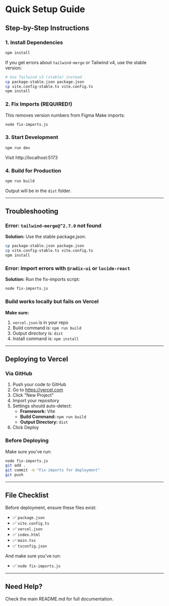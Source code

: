 # Quick Setup Guide

## Step-by-Step Instructions

### 1. Install Dependencies

```bash
npm install
```

If you get errors about `tailwind-merge` or Tailwind v4, use the stable version:

```bash
# Use Tailwind v3 (stable) instead
cp package-stable.json package.json
cp vite.config-stable.ts vite.config.ts
npm install
```

### 2. Fix Imports (REQUIRED!)

This removes version numbers from Figma Make imports:

```bash
node fix-imports.js
```

### 3. Start Development

```bash
npm run dev
```

Visit http://localhost:5173

### 4. Build for Production

```bash
npm run build
```

Output will be in the `dist` folder.

---

## Troubleshooting

### Error: `tailwind-merge@^2.7.0` not found

**Solution:** Use the stable package.json:
```bash
cp package-stable.json package.json
cp vite.config-stable.ts vite.config.ts
npm install
```

### Error: Import errors with `@radix-ui` or `lucide-react`

**Solution:** Run the fix-imports script:
```bash
node fix-imports.js
```

### Build works locally but fails on Vercel

**Make sure:**
1. `vercel.json` is in your repo
2. Build command is: `npm run build`
3. Output directory is: `dist`
4. Install command is: `npm install`

---

## Deploying to Vercel

### Via GitHub

1. Push your code to GitHub
2. Go to https://vercel.com
3. Click "New Project"
4. Import your repository
5. Settings should auto-detect:
   - **Framework:** Vite
   - **Build Command:** `npm run build`
   - **Output Directory:** `dist`
6. Click Deploy

### Before Deploying

Make sure you've run:
```bash
node fix-imports.js
git add .
git commit -m "Fix imports for deployment"
git push
```

---

## File Checklist

Before deployment, ensure these files exist:
- ✅ `package.json`
- ✅ `vite.config.ts`
- ✅ `vercel.json`
- ✅ `index.html`
- ✅ `main.tsx`
- ✅ `tsconfig.json`

And make sure you've run:
- ✅ `node fix-imports.js`

---

## Need Help?

Check the main README.md for full documentation.
